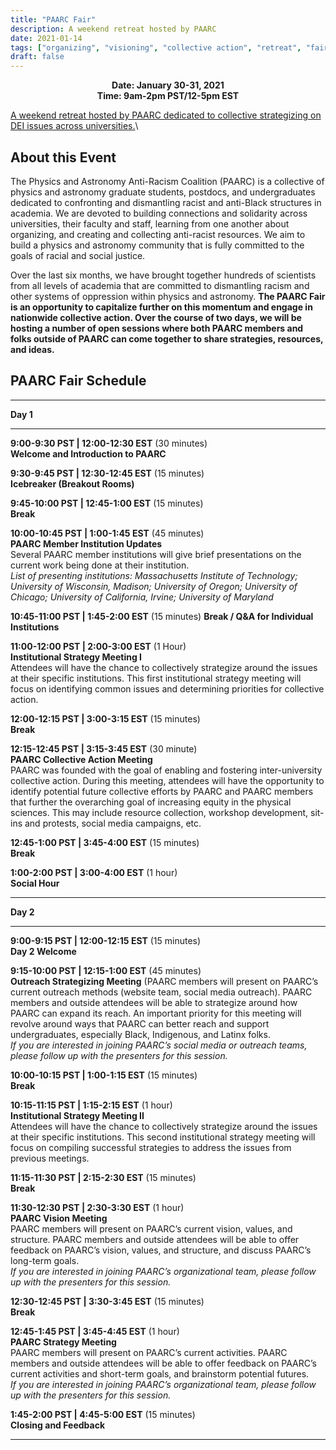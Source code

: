 ```yaml
---
title: "PAARC Fair"
description: A weekend retreat hosted by PAARC
date: 2021-01-14
tags: ["organizing", "visioning", "collective action", "retreat", "fair"]
draft: false
---
```


**<div align="center">Date: January 30-31, 2021</div>**
**<div align="center">Time: 9am-2pm PST/12-5pm EST</div>**

[A weekend retreat hosted by PAARC dedicated to collective strategizing on DEI issues across universities.](https://www.eventbrite.com/e/120489771149/)\

About this Event
--------
The Physics and Astronomy Anti-Racism Coalition (PAARC) is a collective of physics and astronomy graduate students, postdocs, and undergraduates dedicated to confronting and dismantling racist and anti-Black structures in academia. We are devoted to building connections and solidarity across universities, their faculty and staff, learning from one another about organizing, and creating and collecting anti-racist resources. We aim to build a physics and astronomy community that is fully committed to the goals of racial and social justice.

Over the last six months, we have brought together hundreds of scientists from all levels of academia that are committed to dismantling racism and other systems of oppression within physics and astronomy. **The PAARC Fair is an opportunity to capitalize further on this momentum and engage in nationwide collective action. Over the course of two days, we will be hosting a number of open sessions where both PAARC members and folks outside of PAARC can come together to share strategies, resources, and ideas.**

PAARC Fair Schedule
-------------

-------------

**Day 1**

--------------
 **9:00-9:30 PST | 12:00-12:30 EST** (30 minutes)\
 **Welcome and Introduction to PAARC**

**9:30-9:45 PST | 12:30-12:45 EST** (15 minutes)\
**Icebreaker (Breakout Rooms)**

**9:45-10:00 PST | 12:45-1:00 EST** (15 minutes)\
**Break**

**10:00-10:45 PST | 1:00-1:45 EST** (45 minutes)\
**PAARC Member Institution Updates**\
Several PAARC member institutions will give brief presentations on the current work being done at their institution.\
*List of presenting institutions: Massachusetts Institute of Technology; University of Wisconsin, Madison; University of Oregon; University of Chicago; University of California, Irvine; University of Maryland*

**10:45-11:00 PST | 1:45-2:00 EST** (15 minutes)
**Break / Q&A for Individual Institutions**

**11:00-12:00 PST | 2:00-3:00 EST** (1 Hour)\
**Institutional Strategy Meeting I**\
Attendees will have the chance to collectively strategize around the issues at their specific institutions. This first institutional strategy meeting will focus on identifying common issues and determining priorities for collective action.

**12:00-12:15 PST | 3:00-3:15 EST** (15 minutes)\
**Break**

**12:15-12:45 PST | 3:15-3:45 EST** (30 minute)\
**PAARC Collective Action Meeting**\
PAARC was founded with the goal of enabling and fostering inter-university collective action. During this meeting, attendees will have the opportunity to identify potential future collective efforts by PAARC and PAARC members that further the overarching goal of increasing equity in the physical sciences. This may include resource collection, workshop development, sit-ins and protests, social media campaigns, etc.

**12:45-1:00 PST | 3:45-4:00 EST** (15 minutes)\
**Break**

**1:00-2:00 PST | 3:00-4:00 EST** (1 hour)\
**Social Hour**

----------

**Day 2**

--------------
**9:00-9:15 PST | 12:00-12:15 EST** (15 minutes)\
**Day 2 Welcome**

**9:15-10:00 PST | 12:15-1:00 EST** (45 minutes)\
**Outreach Strategizing Meeting** (PAARC members will present on PAARC’s current outreach methods (website team, social media outreach). PAARC members and outside attendees will be able to strategize around how PAARC can expand its reach. An important priority for this meeting will revolve around ways that PAARC can better reach and support undergraduates, especially Black, Indigenous, and Latinx folks.\
*If you are interested in joining PAARC’s social media or outreach teams, please follow up with the presenters for this session.*

**10:00-10:15 PST | 1:00-1:15 EST** (15 minutes)\
**Break**

**10:15-11:15 PST | 1:15-2:15 EST** (1 hour)\
**Institutional Strategy Meeting II**\
Attendees will have the chance to collectively strategize around the issues at their specific institutions. This second institutional strategy meeting will focus on compiling successful strategies to address the issues from previous meetings.

**11:15-11:30 PST | 2:15-2:30 EST** (15 minutes)\
**Break**

**11:30-12:30 PST | 2:30-3:30 EST** (1 hour)\
**PAARC Vision Meeting**\
PAARC members will present on PAARC’s current vision, values, and structure. PAARC members and outside attendees will be able to offer feedback on PAARC’s vision, values, and structure, and discuss PAARC’s long-term goals.\
*If you are interested in joining PAARC’s organizational team, please follow up with the presenters for this session.*

**12:30-12:45 PST | 3:30-3:45 EST** (15 minutes)\
**Break**

**12:45-1:45 PST | 3:45-4:45 EST** (1 hour)\
**PAARC Strategy Meeting**\
PAARC members will present on PAARC’s current activities. PAARC members and outside attendees will be able to offer feedback on PAARC’s current activities and short-term goals, and brainstorm potential futures.\
*If you are interested in joining PAARC’s organizational team, please follow up with the presenters for this session.*

**1:45-2:00 PST | 4:45-5:00 EST** (15 minutes)\
**Closing and Feedback**

----------
